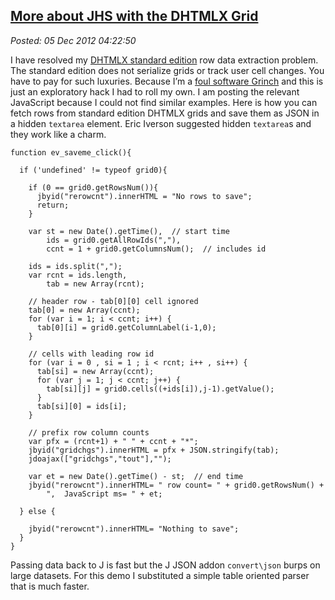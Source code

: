  
[More about JHS with the DHTMLX Grid](https://bakerjd99.wordpress.com/2012/12/04/more-about-jhs-with-dhtmlx-the-grid/)
---------------------------------------------------------------------------------------------------------------------

*Posted: 05 Dec 2012 04:22:50*

I have resolved my [DHTMLX standard
edition](https://dhtmlx.com/docs/download.shtml) row data extraction
problem. The standard edition does not serialize grids or track user
cell changes. You have to pay for such luxuries. Because I’m a [foul
software Grinch](https://www.youtube.com/watch?v=ZgP0aUKlmNw) and this is
just an exploratory hack I had to roll my own. I am posting the relevant
JavaScript because I could not find similar examples. Here is how you
can fetch rows from standard edition DHTMLX grids and save them as JSON
in a hidden `textarea` element. Eric Iverson suggested hidden
`textarea`s and they work like a charm.


    function ev_saveme_click(){

      if ('undefined' != typeof grid0){
      
        if (0 == grid0.getRowsNum()){
          jbyid("rerowcnt").innerHTML = "No rows to save"; 
          return;
        }

        var st = new Date().getTime(),  // start time  
            ids = grid0.getAllRowIds(","),
            ccnt = 1 + grid0.getColumnsNum();  // includes id
          
        ids = ids.split(",");  
        var rcnt = ids.length,
            tab = new Array(rcnt);
        
        // header row - tab[0][0] cell ignored
        tab[0] = new Array(ccnt);  
        for (var i = 1; i < ccnt; i++) {
          tab[0][i] = grid0.getColumnLabel(i-1,0); 
        }
         
        // cells with leading row id
        for (var i = 0 , si = 1 ; i < rcnt; i++ , si++) {
          tab[si] = new Array(ccnt);
          for (var j = 1; j < ccnt; j++) {
            tab[si][j] = grid0.cells((+ids[i]),j-1).getValue();
          }
          tab[si][0] = ids[i];
        }
      
        // prefix row column counts 
        var pfx = (rcnt+1) + " " + ccnt + "*";
        jbyid("gridchgs").innerHTML = pfx + JSON.stringify(tab);
        jdoajax(["gridchgs","tout"],"");
      
        var et = new Date().getTime() - st;  // end time    
        jbyid("rerowcnt").innerHTML= " row count= " + grid0.getRowsNum() +  
            ",  JavaScript ms= " + et; 
            
      } else {
      
        jbyid("rerowcnt").innerHTML= "Nothing to save";     
      }
    }

Passing data back to J is fast but the J JSON addon `convert\json` burps
on large datasets. For this demo I substituted a simple table oriented
parser that is much faster.

